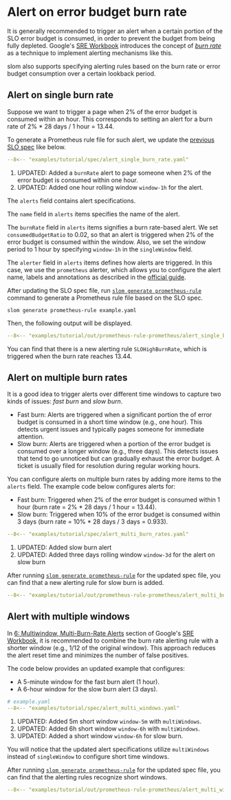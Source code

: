 # Alert on error budget burn rate

It is generally recommended to trigger an alert when a certain portion of the SLO error budget is consumed, in order to prevent the budget from being fully depleted.
Google's [SRE Workbook](https://sre.google/workbook/table-of-contents/) introduces the concept of [_burn rate_](https://sre.google/workbook/alerting-on-slos/#4-alert-on-burn-rate) as a technique to implement alerting mechanisms like this.

slom also supports specifying alerting rules based on the burn rate or error budget consumption over a certain lookback period.

## Alert on single burn rate

Suppose we want to trigger a page when 2% of the error budget is consumed within an hour.
This corresponds to setting an alert for a burn rate of 2% * 28 days / 1 hour = 13.44.

To generate a Prometheus rule file for such alert, we update the [previous SLO spec](./record-error-budget-metrics.md) like below.

```yaml title="example.yaml"
--8<-- "examples/tutorial/spec/alert_single_burn_rate.yaml"
```

1. UPDATED: Added a `burnRate` alert to page someone when 2% of the error budget is consumed within one hour.
2. UPDATED: Added one hour rolling window `window-1h` for the alert.

The `alerts` field contains alert specifications.

The `name` field in `alerts` items specifies the name of the alert.

The `burnRate` field in `alerts` items signifies a burn rate-based alert. We set `consumedBudgetRatio` to 0.02, so that an alert is triggered when 2% of the error budget is consumed within the window. Also, we set the window period to 1 hour by specifying `window-1h` in the `singleWindow` field.

The `alerter` field in `alerts` items defines how alerts are triggered. In this case, we use the `prometheus` alerter, which allows you to configure the alert name, labels and annotations as described in the [official guide](https://prometheus.io/docs/prometheus/latest/configuration/alerting_rules/).

After updating the SLO spec file, run [`slom generate prometheus-rule`](../../references/commands/generate/prometheus_rule.md) command to generate a Prometheus rule file based on the SLO spec.

```shell
slom generate prometheus-rule example.yaml
```

Then, the following output will be displayed.

```yaml
--8<-- "examples/tutorial/out/prometheus-rule-prometheus/alert_single_burn_rate.yaml"
```

You can find that there is a new alerting rule `SLOHighBurnRate`, which is triggered when the burn rate reaches 13.44.

## Alert on multiple burn rates

It is a good idea to trigger alerts over different time windows to capture two kinds of issues: _fast burn_ and _slow burn_.

- Fast burn: Alerts are triggered when a significant portion the of error budget is consumed in a short time window (e.g., one hour). This detects urgent issues and typically pages someone for immediate attention.
- Slow burn: Alerts are triggered when a portion of the error budget is consumed over a longer window (e.g., three days). This detects issues that tend to go unnoticed but can gradually exhaust the error budget. A ticket is usually filed for resolution during regular working hours.

You can configure alerts on multiple burn rates by adding more items to the `alerts` field.
The example code below configures alerts for:

- Fast burn: Triggered when 2% of the error budget is consumed within 1 hour (burn rate = 2% * 28 days / 1 hour = 13.44).
- Slow burn: Triggered when 10% of the error budget is consumed within 3 days (burn rate = 10% * 28 days / 3 days = 0.933).

```yaml title="example.yaml"
--8<-- "examples/tutorial/spec/alert_multi_burn_rates.yaml"
```

1. UPDATED: Added slow burn alert
2. UPDATED: Added three days rolling window `window-3d` for the alert on slow burn

After running [`slom generate prometheus-rule`](../../references/commands/generate/prometheus_rule.md) for the updated spec file, you can find that a new alerting rule for slow burn is added.

```yaml
--8<-- "examples/tutorial/out/prometheus-rule-prometheus/alert_multi_burn_rates.yaml"
```

## Alert with multiple windows

In [6: Multiwindow, Multi-Burn-Rate Alerts](https://sre.google/workbook/alerting-on-slos/#6-multiwindow-multi-burn-rate-alerts) section of Google's [SRE Workbook](https://sre.google/workbook/table-of-contents/), it is recommended to combine the burn rate alerting rule with a shorter window (e.g., 1/12 of the original window). This approach reduces the alert reset time and minimizes the number of false positives.

The code below provides an updated example that configures:

- A 5-minute window for the fast burn alert (1 hour).
- A 6-hour window for the slow burn alert (3 days).

```yaml
# example.yaml
--8<-- "examples/tutorial/spec/alert_multi_windows.yaml"
```

1. UPDATED: Added 5m short window `window-5m` with `multiWindows`.
2. UPDATED: Added 6h short window `window-6h` with `multiWindows`.
3. UPDATED: Added a short window `window-6h` for slow burn.

You will notice that the updated alert specifications utilize `multiWindows` instead of `singleWindow` to configure short time windows.

After running [`slom generate prometheus-rule`](../../references/commands/generate/prometheus_rule.md) for the updated spec file, you can find that the alerting rules recognize short windows.

```yaml
--8<-- "examples/tutorial/out/prometheus-rule-prometheus/alert_multi_windows.yaml"
```
